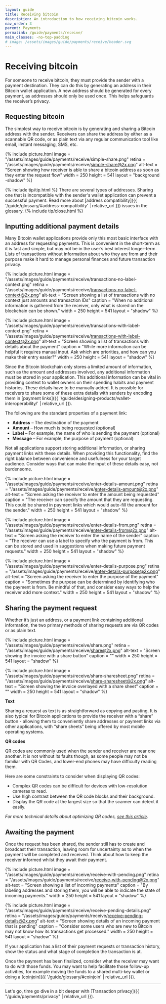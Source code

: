 ```yaml
---
layout: guide
title: Receiving bitcoin
description: An introduction to how receiving bitcoin works.
nav_order: 3
parent: Payments
permalink: /guide/payments/receive/
main_classes: -no-top-padding
# image: /assets/images/guide/payments/receive/header.svg
---
```


# Receiving bitcoin

<!--

Editor's notes

This page should cover what to do when receiving bitcoin, how to share and copy addresses etc.

- What addresses to support (native segwit by default)
- How to present QR codes (allow for specifying an amount)
- Generating a new address

-->

For someone to receive bitcoin, they must provide the sender with a payment destination. They can do this by generating an address in their Bitcoin wallet application. A new address should be generated for every payment, as addresses should only be used once. This helps safeguards the receiver’s privacy.

<!--
Update glossary

Each address that a Bitcoin application generates has an accompaniying private key. This private key allows the receiver to unlock the bitcoin that is sent to the address when the receiver chooses to spend it.

Although addresses are not a problem to share publically, their accompanying private keys which typically generated from a single recovery phrase must be kept secure and private.
-->

## Requesting bitcoin
The simplest way to receive bitcoin is by generating and sharing a Bitcoin address with the sender. Receivers can share the address by either as a scannable QR code, or as plain text via any regular communication tool like email, instant messaging, SMS, etc.

<div markdown="1">

{% include picture.html
   image = "/assets/images/guide/payments/receive/simple-share.png"
   retina = "/assets/images/guide/payments/receive/simple-share@2x.png"
   alt-text = "Screen showing how receiver is able to share a bitcoin address as soon as they enter the request flow"
   width = 250
   height = 541
   layout = "background -shadow"
%}

</div>

{% include tip/tip.html %}
There are several types of addresses. Sharing one that is incompatible with the sender's wallet application can prevent a successful payment. Read more about [address compatibility]({{ '/guide/glossary/#address-compatibility' | relative_url }}) issues in the glossary.
{% include tip/close.html %}

## Inputting additional payment details

Many Bitcoin wallet applications provide only this most basic interface with an address for requesting payments. This is convenient in the short-term as it is fast and simple, but may not be in the user’s best interest longer-term. Lists of transactions without information about who they are from and their purpose make it hard to manage personal finances and future transaction privacy.

<div class="image-slide-gallery">

{% include picture.html
   image = "/assets/images/guide/payments/receive/transactions-no-label-context.png"
   retina = "/assets/images/guide/payments/receive/transactions-no-label-context@2x.png"
   alt-text = "Screen showing a list of transactions with no context just amounts and transaction IDs"
   caption = "When no additional information is gathered from the receiver, only what is stored on the blockchain can be shown."
   width = 250
   height = 541
   layout = "shadow"
%}

{% include picture.html
   image = "/assets/images/guide/payments/receive/transactions-with-label-context.png"
   retina = "/assets/images/guide/payments/receive/transactions-with-label-context@2x.png"
   alt-text = "Screen showing a list of transactions with details about the payment"
   caption = "While more information can be helpful it requires manual input. Ask which are priorities, and how can you make their entry easier?"
   width = 250
   height = 541
   layout = "shadow"
%}

</div>

Since the Bitcoin blockchain only stores a limited amount of information, such as the amount and addresses involved, any additional information must be stored in your application. This additional information can be vital in providing context to wallet owners on their spending habits and payment histories. These details have to be manually added. It is possible for receivers to share some of these extra details with senders by encoding them in [payment links]({{ '/guide/designing-products/wallet-interoperability/' | relative_url }}).

The following are the standard properties of a payment link:

- **Address** – The destination of the payment
- **Amount** – How much is being requested (optional)
- **Label** – For example, the name of who is sending the payment (optional)
- **Message** – For example, the purpose of payment (optional)

Not all applications support storing additional information, or sharing payment links with these details. When providing this functionality, find the right balance between convenience and usefulness for your target audience. Consider ways that can make the input of these details easy, not burdensome.

<div class="image-slide-gallery">

{% include picture.html
   image = "/assets/images/guide/payments/receive/enter-details-amount.png"
   retina = "/assets/images/guide/payments/receive/enter-details-amount@2x.png"
   alt-text = "Screen asking the receiver to enter the amount being requested"
   caption = "The receiver can specify the amount that they are requesting. This could be shared in payment links which would auto-fill the amount for the sender."
   width = 250
   height = 541
   layout = "shadow"
%}

{% include picture.html
   image = "/assets/images/guide/payments/receive/enter-details-from.png"
   retina = "/assets/images/guide/payments/receive/enter-details-from@2x.png"
   alt-text = "Screen asking the receiver to enter the name of the sender"
   caption = "The receiver can use a label to specify who the payment is from. This can be stored and used in suggestions when making future payment requests."
   width = 250
   height = 541
   layout = "shadow"
%}

{% include picture.html
   image = "/assets/images/guide/payments/receive/enter-details-purpose.png"
   retina = "/assets/images/guide/payments/receive/enter-details-purpose@2x.png"
   alt-text = "Screen asking the receiver to enter the purpose of the payment"
   caption = "Sometimes the purpose can be determined by identifying who the payment is from. Be mindful of that, and consider easy ways to help the receiver add more context."
   width = 250
   height = 541
   layout = "shadow"
%}

</div>

<!--
Technical nitpick;
Addresses are not exactly "generated"
since they are deterministic technically
what happens is an unused address just gets chosen
-->

<!--
Update interopability page
Since there are many Bitcoin applications for people to choose from, its likely that the sender and receiver are not using the same one and they don't have the abilitiy to exchange payment details within the application itself.

The exchange of payment details then most commonly happens outside of the wallet application. This

Since bitcoin is a open system and has many payment applications built ontop of it, there is a [standard format]({{ '/guide/designing-products/wallet-interoperability/#payment-links' | relative_url }}) of "payment links" that most bitcoin applications use to share payment details.
-->

## Sharing the payment request
Whether it’s just an address, or a payment link containing additional information, the two primary methods of sharing requests are via QR codes or as plain text.

<div class="image-slide-gallery">

{% include picture.html
   image = "/assets/images/guide/payments/receive/share.png"
   retina = "/assets/images/guide/payments/receive/share@2x.png"
   alt-text = "Screen showing the invoice with a share button"
   caption = ""
   width = 250
   height = 541
   layout = "shadow"
%}

{% include picture.html
   image = "/assets/images/guide/payments/receive/share-sharesheet.png"
   retina = "/assets/images/guide/payments/receive/share-sharesheet@2x.png"
   alt-text = "Screen showing the invoice overlayed with a share sheet"
   caption = ""
   width = 250
   height = 541
   layout = "shadow"
%}

</div>


**Text**

Sharing a request as text is as straightforward as copying and pasting. It is also typical for Bitcoin applications to provide the receiver with a “share” button - allowing them to conveniently share addresses or payment links via other applications, with “share sheets” being offered by most mobile operating systems.

**QR codes**

QR codes are commonly used when the sender and receiver are near one another. It is not without its faults though, as some people may not be familiar with QR Codes, and lower-end phones may have difficulty reading them.

Here are some constraints to consider when displaying QR codes:

- Complex QR codes can be difficult for devices with low-resolution cameras to read.
- Use high contrast between the QR code blocks and their background.
- Display the QR code at the largest size so that the scanner can detect it easily.

_For more technical details about optimizing QR codes, [see this article](https://bitcoinops.org/en/bech32-sending-support/#creating-more-efficient-qr-codes-with-bech32-addresses)._

## Awaiting the payment
Once the request has been shared, the sender still has to create and broadcast their transaction, leaving room for uncertainty as to when the payment will be completed and received. Think about how to keep the receiver informed whilst they await their payment.

<div class="image-slide-gallery">

{% include picture.html
   image = "/assets/images/guide/payments/receive/receive-with-pending.png"
   retina = "/assets/images/guide/payments/receive/receive-with-pending@2x.png"
   alt-text = "Screen showing a list of incoming payments"
   caption = "By labeling addresses and storing them, you will be able to indicate the state of incoming payments."
   width = 250
   height = 541
   layout = "shadow"
%}

{% include picture.html
   image = "/assets/images/guide/payments/receive/receive-pending-details.png"
   retina = "/assets/images/guide/payments/receive/receive-pending-details@2x.png"
   alt-text = "Screen showing details of an incoming payment that is pending"
   caption = "Consider some users who are new to Bitcoin may not know how its transactions get processed."
   width = 250
   height = 541
   layout = "shadow"
%}

</div>

If your application has a list of their payment requests or transaction history, show the status and what stage of completion the transaction is at.

Once the payment has been finalized, consider what the receiver may want to do with those funds. You may want to help facilitate those follow-up activities, for example moving the funds to a shared multi-key wallet or doing a [coinjoin]({{ '/guide/glossary/#coinjoin' | relative_url }}).

---

Let's go, time go dive in a bit deeper with [Transaction privacy]({{ "/guide/payments/privacy" | relative_url }}).

<!--
On /guide/payments/send/#inputting-an-address
Add below as Do's & Don'ts

> Besides pushing wallets to adopt Bech32, wallets should provide better and clearer error messages to the end-user. Merchants could use P2SH to mitigate. In my opinion P2SH is just a patch not a solution. A solution where Bech32 invoice can fallback to P2SH would be a good balance.
> @pavelenex
-->

<!--
Follow up page would touch on privacy of transactions including topics of wallet fingerprints (multisig vs signle sig), input/output ordering, coinjoins, and labeling to help users keep separate coin histories.
-->
